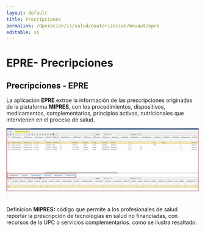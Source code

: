 ```yaml
---
layout: default
title: Precripciones
permalink: /Operacion/is/salud/eautorizacion/movaut/epre
editable: si
---
```


# EPRE- Precripciones  

## Precripciones - EPRE  

La aplicación **EPRE**  extrae la información de las prescripciones originadas de la plataforma **MIPRES**, con los procedimientos, dispositivos, medicamentos, complementarios, principios activos, nutricionales que intervienen en el proceso de salud.  

![](epre1.png) 

Definicion **MIPRES:** código que permite a los profesionales de salud reportar la prescripción de tecnologías en salud no financiadas, con recursos de la UPC o servicios complementarios. como se ilustra resaltado.  










